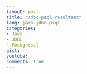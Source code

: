```yaml
---
layout: post
title: "Jdbc-psql-resultset"
lang: java-jdbc-psql
categories:
- Java
- JDBC
- Postgresql
gist: 
youtube: 
comments: true
---
```


